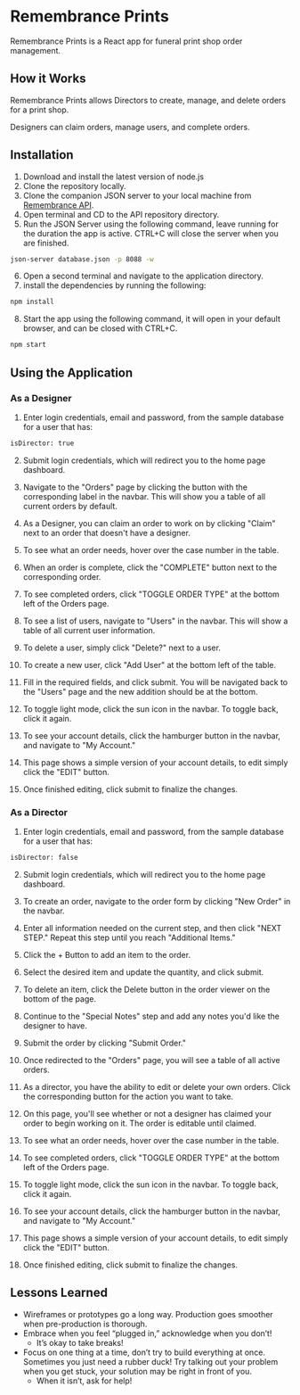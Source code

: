 # Remembrance Prints

Remembrance Prints is a React app for funeral print shop order management.

## How it Works
Remembrance Prints allows Directors to create, manage, and delete orders for a print shop. 

Designers can claim orders, manage users, and complete orders.


## Installation

1. Download and install the latest version of node.js
2. Clone the repository locally.
3. Clone the companion JSON server to your local machine from [Remembrance API](https://github.com/alexdeanb/remembrance-prints-api).
4. Open terminal and CD to the API repository directory.
5. Run the JSON Server using the following command, leave running for the duration the app is active. CTRL+C will close the server when you are finished.
```bash 
json-server database.json -p 8088 -w
```
6. Open a second terminal and navigate to the application directory.
7. install the dependencies by running the following:
```bash
npm install
```
8. Start the app using the following command, it will open in your default browser, and can be closed with CTRL+C.
```bash
npm start
```

## Using the Application

### As a Designer
1. Enter login credentials, email and password, from the sample database for a user that has:
```bash
isDirector: true
```

2. Submit login credentials, which will redirect you to the home page dashboard.

3. Navigate to the "Orders" page by clicking the button with the corresponding label in the navbar. This will show you a table of all current orders by default.

4. As a Designer, you can claim an order to work on by clicking "Claim" next to an order that doesn't have a designer.

5. To see what an order needs, hover over the case number in the table.

6. When an order is complete, click the "COMPLETE" button next to the corresponding order.

7. To see completed orders, click "TOGGLE ORDER TYPE" at the bottom left of the Orders page.

8. To see a list of users, navigate to "Users" in the navbar. This will show a table of all current user information.

9. To delete a user, simply click "Delete?" next to a user.

10. To create a new user, click "Add User" at the bottom left of the table.

11. Fill in the required fields, and click submit. You will be navigated back to the "Users" page and the new addition should be at the bottom.

12. To toggle light mode, click the sun icon in the navbar. To toggle back, click it again.

13. To see your account details, click the hamburger button in the navbar, and navigate to "My Account."

14. This page shows a simple version of your account details, to edit simply click the "EDIT" button.

15. Once finished editing, click submit to finalize the changes.

### As a Director

1. Enter login credentials, email and password, from the sample database for a user that has:
```bash
isDirector: false
```

2. Submit login credentials, which will redirect you to the home page dashboard.

3. To create an order, navigate to the order form by clicking "New Order" in the navbar.

4. Enter all information needed on the current step, and then click "NEXT STEP." Repeat this step until you reach "Additional Items."

5. Click the + Button to add an item to the order.

6. Select the desired item and update the quantity, and click submit.

7. To delete an item, click the Delete button in the order viewer on the bottom of the page.

8. Continue to the "Special Notes" step and add any notes you'd like the designer to have.

9. Submit the order by clicking "Submit Order."

10. Once redirected to the "Orders" page, you will see a table of all active orders.

11. As a director, you have the ability to edit or delete your own orders. Click the corresponding button for the action you want to take.

12. On this page, you'll see whether or not a designer has claimed your order to begin working on it. The order is editable until claimed.

13. To see what an order needs, hover over the case number in the table.

14. To see completed orders, click "TOGGLE ORDER TYPE" at the bottom left of the Orders page.

15. To toggle light mode, click the sun icon in the navbar. To toggle back, click it again.

16. To see your account details, click the hamburger button in the navbar, and navigate to "My Account."

17. This page shows a simple version of your account details, to edit simply click the "EDIT" button.

18. Once finished editing, click submit to finalize the changes.

## Lessons Learned
* Wireframes or prototypes go a long way. Production goes smoother when pre-production is thorough.
* Embrace when you feel “plugged in,” acknowledge when you don’t!
   * It’s okay to take breaks!
* Focus on one thing at a time, don’t try to build everything at once.
Sometimes you just need a rubber duck! Try talking out your problem when you get stuck, your solution may be right in front of you.
  * When it isn’t, ask for help!

